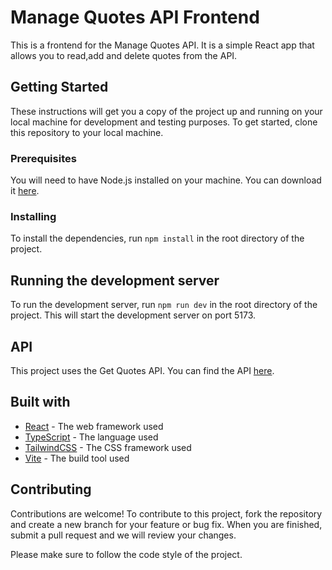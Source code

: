 # Manage Quotes API Frontend

This is a frontend for the Manage Quotes API. It is a simple React app that allows you to read,add and delete quotes from the API.

## Getting Started

These instructions will get you a copy of the project up and running on your local machine for development and testing purposes. To get started, clone this repository to your local machine.

### Prerequisites

You will need to have Node.js installed on your machine. You can download it [here](https://nodejs.org/en/download/).

### Installing

To install the dependencies, run `npm install` in the root directory of the project.

## Running the development server

To run the development server, run `npm run dev` in the root directory of the project. This will start the development server on port 5173.

## API

This project uses the Get Quotes API. You can find the API [here](https://github.com/TiagoRibeiro25/Get-Quotes-API).

## Built with

* [React](https://reactjs.org/) - The web framework used
* [TypeScript](https://www.typescriptlang.org/) - The language used
* [TailwindCSS](https://tailwindcss.com/) - The CSS framework used
* [Vite](https://vitejs.dev/) - The build tool used

## Contributing

Contributions are welcome! To contribute to this project, fork the repository and create a new branch for your feature or bug fix. When you are finished, submit a pull request and we will review your changes.

Please make sure to follow the code style of the project.
